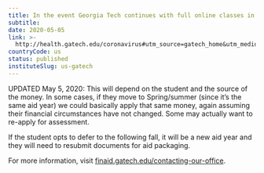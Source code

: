 ```yaml
---
title: In the event Georgia Tech continues with full online classes in Fall 2020, will admitted students have the option to defer their admission from Fall 2020 to Spring 2021 without losing their deposits and keeping the same financial aid package?
subtitle: 
date: 2020-05-05
link: >-
  http://health.gatech.edu/coronavirus#utm_source=gatech_home&utm_medium=banner&utm_campaign=coronavirus_campus
countryCode: us
status: published
instituteSlug: us-gatech
---
```

UPDATED May 5, 2020: This will depend on the student and the source of the money. In some cases, if they move to Spring/summer (since it’s the same aid year) we could basically apply that same money, again assuming their financial circumstances have not changed. Some may actually want to re-apply for assessment.

If the student opts to defer to the following fall, it will be a new aid year and they will need to resubmit documents for aid packaging.

For more information, visit [finaid.gatech.edu/contacting-our-office](https://finaid.gatech.edu/contacting-our-office).
